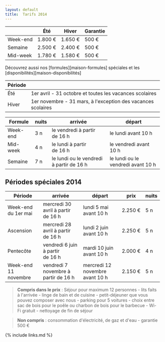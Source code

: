 ```yaml
---
layout: default
title:  Tarifs 2014
---
```


|         | Été          | Hiver        | Garantie 
|---------|--------------|--------------|-------------
|Week-end | 1.800&nbsp;€ | 1.650&nbsp;€ | 500&nbsp;€ 
|Semaine  | 2.500&nbsp;€ | 2.400&nbsp;€ | 500&nbsp;€ 
|Mid-week | 1.780&nbsp;€ | 1.580&nbsp;€ | 500&nbsp;€ 

Découvrez aussi nos [formules][maison-formules] spéciales et les [disponibilités][maison-disponibilités]


|Période ||
|------- |-------------
|Été     |  1er avril - 31 octobre  et toutes les vacances scolaires
|Hiver   |  1er novembre - 31 mars, à l'exception des vacances scolaires 

|Formule  | nuits   | arrivée                                            | départ
|-------- |---------|----------------------------------------------------|-----------------------------------
|Week-end | 3 n     | le vendredi à partir de&nbsp;16&nbsp;h             | le lundi avant 10&nbsp;h
|Mid-week | 4 n     | le lundi à partir de&nbsp;16&nbsp;h                | le vendredi avant 10&nbsp;h
|Semaine  | 7 n     | le lundi ou le vendredi à partir de&nbsp;16&nbsp;h | le lundi ou le vendredi avant 10&nbsp;h


## Périodes spéciales 2014

|Période              | arrivée                                        | départ                               | prix         | nuits
|---------------------|------------------------------------------------|--------------------------------------|--------------|-----------
|Week-end du 1er mai  | mercredi 30 avril à partir de&nbsp;16&nbsp;h   | lundi 5 mai avant 10&nbsp;h          | 2.250&nbsp;€ | 5 n
|Ascension            | mercredi 28 avril à partir de&nbsp;16&nbsp;h   | lundi 2 juin avant 10&nbsp;h         | 2.250&nbsp;€ | 5 n
|Pentecôte            | vendredi 6 juin à partir de&nbsp;16&nbsp;h     | mardi 10 juin avant 10&nbsp;h        | 2.000&nbsp;€ | 4 n
|Week-end 11 novembre | vendredi 7 novembre à partir de&nbsp;16&nbsp;h | mercredi 12 novembre avant 10&nbsp;h | 2.150&nbsp;€ | 5 n



> **Compris dans le prix** : Séjour pour maximum 12 personnes - lits faits à l'arrivée - linge de bain et de cuisine - petit-déjeuner que vous pouvez composer avec nous - parking pour 5 voitures - choix entre sac de bois pour le poêle ou charbon de bois pour le barbecue - Wi-Fi gratuit - nettoyage de fin de séjour

> **Non compris** : consommation d'électricité, de gaz et d'eau - garantie 500&nbsp;€

{% include links.md %}
